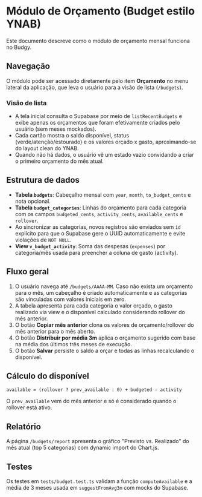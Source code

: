 # Módulo de Orçamento (Budget estilo YNAB)

Este documento descreve como o módulo de orçamento mensal funciona no Budgy.

## Navegação

O módulo pode ser acessado diretamente pelo item **Orçamento** no menu lateral da aplicação, que leva o usuário para a visão de lista (`/budgets`).

### Visão de lista

- A tela inicial consulta o Supabase por meio de `listRecentBudgets` e exibe apenas os orçamentos que foram efetivamente criados pelo usuário (sem meses mockados).
- Cada cartão mostra o saldo disponível, status (verde/atenção/estourado) e os valores orçado x gasto, aproximando-se do layout clean do YNAB.
- Quando não há dados, o usuário vê um estado vazio convidando a criar o primeiro orçamento do mês atual.

## Estrutura de dados

- **Tabela `budgets`**: Cabeçalho mensal com `year`, `month`, `to_budget_cents` e nota opcional.
- **Tabela `budget_categories`**: Linhas do orçamento para cada categoria com os campos `budgeted_cents`, `activity_cents`, `available_cents` e `rollover`.
- Ao sincronizar as categorias, novos registros são enviados sem `id` explícito para que o Supabase gere o UUID automaticamente e evite violações de `NOT NULL`.
- **View `v_budget_activity`**: Soma das despesas (`expenses`) por categoria/mês usada para preencher a coluna de gasto (activity).

## Fluxo geral

1. O usuário navega até `/budgets/AAAA-MM`. Caso não exista um orçamento para o mês, um cabeçalho é criado automaticamente e as categorias são vinculadas com valores iniciais em zero.
2. A tabela apresenta para cada categoria o valor orçado, o gasto realizado via view e o disponível calculado considerando rollover do mês anterior.
3. O botão **Copiar mês anterior** clona os valores de orçamento/rollover do mês anterior para o mês aberto.
4. O botão **Distribuir por média 3m** aplica o orçamento sugerido com base na média dos últimos três meses de execução.
5. O botão **Salvar** persiste o saldo a orçar e todas as linhas recalculando o disponível.

## Cálculo do disponível

```
available = (rollover ? prev_available : 0) + budgeted - activity
```

O `prev_available` vem do mês anterior e só é considerado quando o rollover está ativo.

## Relatório

A página `/budgets/report` apresenta o gráfico "Previsto vs. Realizado" do mês atual (top 5 categorias) com dynamic import do Chart.js.

## Testes

Os testes em `tests/budget.test.ts` validam a função `computeAvailable` e a média de 3 meses usada em `suggestFromAvg3m` com mocks do Supabase.

